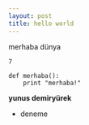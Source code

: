 ```yaml
---
layout: post
title: hello world	
---
```


merhaba dünya

`7`

    def merhaba():
        print "merhaba!"

**yunus demiryürek**

- deneme
